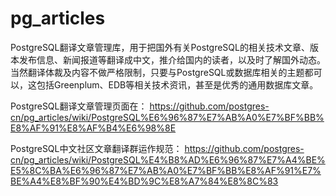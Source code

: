 # pg_articles
PostgreSQL翻译文章管理库，用于把国外有关PostgreSQL的相关技术文章、版本发布信息、新闻报道等翻译成中文，推介给国内的读者，以及时了解国外动态。当然翻译体裁及内容不做严格限制，只要与PostgreSQL或数据库相关的主题都可以，这包括Greenplum、EDB等相关技术资讯，甚至是优秀的通用数据库文章。


PostgreSQL翻译文章管理页面在：
https://github.com/postgres-cn/pg_articles/wiki/PostgreSQL%E6%96%87%E7%AB%A0%E7%BF%BB%E8%AF%91%E8%AF%B4%E6%98%8E


PostgreSQL中文社区文章翻译群运作规范：
https://github.com/postgres-cn/pg_articles/wiki/PostgreSQL%E4%B8%AD%E6%96%87%E7%A4%BE%E5%8C%BA%E6%96%87%E7%AB%A0%E7%BF%BB%E8%AF%91%E7%BE%A4%E8%BF%90%E4%BD%9C%E8%A7%84%E8%8C%83
